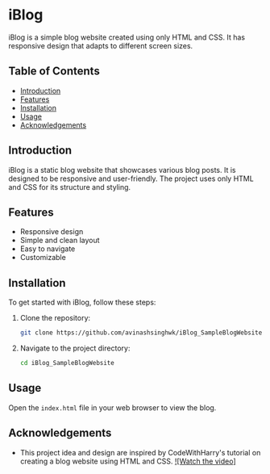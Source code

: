 
# iBlog

iBlog is a simple blog website created using only HTML and CSS. It has responsive design that adapts to different screen sizes.

## Table of Contents

- [Introduction](#introduction)
- [Features](#features)
- [Installation](#installation)
- [Usage](#usage)
- [Acknowledgements](#acknowledgements)

## Introduction

iBlog is a static blog website that showcases various blog posts. It is designed to be responsive and user-friendly. The project uses only HTML and CSS for its structure and styling.

## Features

- Responsive design
- Simple and clean layout
- Easy to navigate
- Customizable

## Installation

To get started with iBlog, follow these steps:

1. Clone the repository:
    ```bash
    git clone https://github.com/avinashsinghwk/iBlog_SampleBlogWebsite.git
    ```
2. Navigate to the project directory:
    ```bash
    cd iBlog_SampleBlogWebsite
    ```

## Usage

Open the `index.html` file in your web browser to view the blog.


## Acknowledgements

- This project idea and design are inspired by CodeWithHarry's tutorial on creating a blog website using HTML and CSS.
[![Watch the video]](https://youtu.be/9FD2ugeS4OU?si=xeE8Y39fXKoeB-7a)

